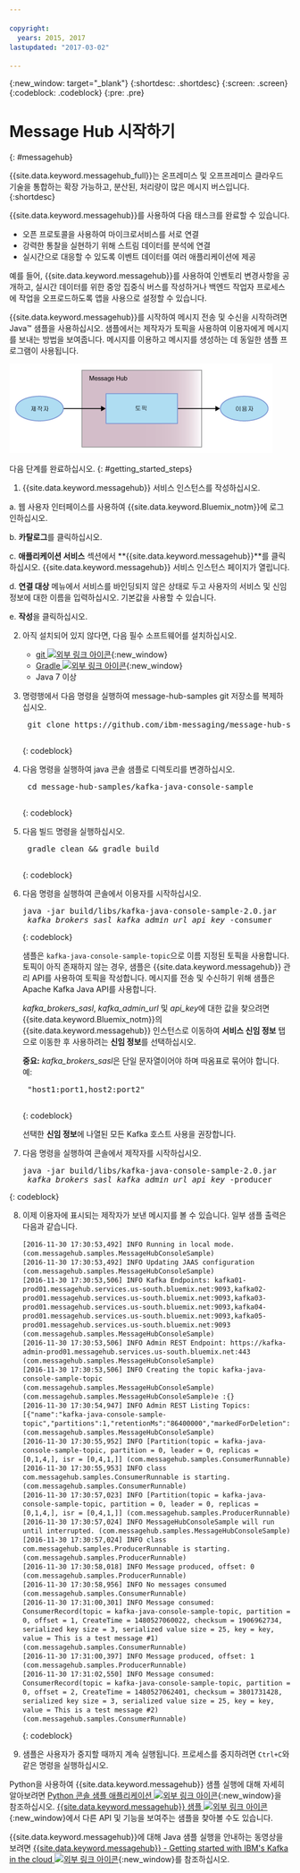 ```yaml
---

copyright:
  years: 2015, 2017
lastupdated: "2017-03-02"

---
```


{:new_window: target="_blank"}
{:shortdesc: .shortdesc}
{:screen: .screen}
{:codeblock: .codeblock}
{:pre: .pre}

# Message Hub 시작하기
{: #messagehub}


{{site.data.keyword.messagehub_full}}는 온프레미스 및 오프프레미스 클라우드 기술을 통합하는 확장 가능하고, 분산된, 처리량이 많은 메시지 버스입니다.
{:shortdesc}

{{site.data.keyword.messagehub}}를 사용하여 다음 태스크를 완료할 수 있습니다. 

* 오픈 프로토콜을 사용하여 마이크로서비스를 서로 연결
* 강력한 통찰을 실현하기 위해 스트림 데이터를 분석에 연결
* 실시간으로 대응할 수 있도록 이벤트 데이터를 여러 애플리케이션에 제공

예를 들어, {{site.data.keyword.messagehub}}를 사용하여
인벤토리 변경사항을 공개하고, 실시간 데이터를 위한 중앙 집중식 버스를 작성하거나
백엔드 작업자 프로세스에 작업을 오프로드하도록 앱을 사용으로 설정할 수 있습니다. 

{{site.data.keyword.messagehub}}를 시작하여
메시지 전송 및 수신을 시작하려면 Java™ 샘플을 사용하십시오. 샘플에서는 제작자가 토픽을 사용하여
이용자에게 메시지를 보내는 방법을 보여줍니다. 메시지를 이용하고 메시지를 생성하는 데 동일한 샘플 프로그램이 사용됩니다. 

![Java 샘플 개요 다이어그램](getting_started_sample.gif "메시지의 플로우를 보여주는 Java 샘플의 개요 다이어그램.")


다음 단계를 완료하십시오.
{: #getting_started_steps}
 
1. {{site.data.keyword.messagehub}} 서비스 인스턴스를 작성하십시오. 

  a. 웹 사용자 인터페이스를 사용하여 {{site.data.keyword.Bluemix_notm}}에 로그인하십시오. 
  
  b. **카탈로그**를 클릭하십시오. 
  
  c. **애플리케이션 서비스** 섹션에서 **{{site.data.keyword.messagehub}}**를 클릭하십시오. {{site.data.keyword.messagehub}} 서비스 인스턴스 페이지가 열립니다.
  
  d. **연결 대상** 메뉴에서 서비스를 바인딩되지 않은 상태로 두고 사용자의 서비스 및 신임 정보에 대한 이름을 입력하십시오. 기본값을 사용할 수 있습니다.
  
  e. **작성**을 클릭하십시오. 

2. 아직 설치되어 있지 않다면, 다음 필수 소프트웨어를 설치하십시오. 

    * [git ![외부 링크 아이콘](../../icons/launch-glyph.svg "외부 링크 아이콘")](https://git-scm.com/){:new_window}
	* [Gradle ![외부 링크 아이콘](../../icons/launch-glyph.svg "외부 링크 아이콘")](https://gradle.org/){:new_window}
    * Java 7 이상
 
3. 명령행에서 다음 명령을 실행하여 message-hub-samples git 저장소를 복제하십시오. 

    <pre class="pre">
    git clone https://github.com/ibm-messaging/message-hub-samples.git
    </pre>
	{: codeblock}

4. 다음 명령을 실행하여 java 콘솔 샘플로 디렉토리를 변경하십시오. 

    <pre class="pre">
    cd message-hub-samples/kafka-java-console-sample
    </pre>
	{: codeblock}

5. 다음 빌드 명령을 실행하십시오. 

    <pre class="pre">
    gradle clean && gradle build
    </pre>
	{: codeblock}

6. 다음 명령을 실행하여 콘솔에서 이용자를 시작하십시오. 

    <pre class="pre">java -jar build/libs/kafka-java-console-sample-2.0.jar 
	<var class="keyword varname">kafka_brokers_sasl</var> <var class="keyword varname">kafka_admin_url</var> <var class="keyword varname">api_key</var> -consumer</pre>
    {: codeblock}
    
    샘플은 `kafka-java-console-sample-topic`으로 이름 지정된 토픽을 사용합니다. 토픽이 아직 존재하지 않는 경우,
    샘플은 {{site.data.keyword.messagehub}} 관리 API를 사용하여 토픽을 작성합니다. 메시지를 전송 및 수신하기 위해
    샘플은 Apache Kafka Java API를 사용합니다.

    *kafka_brokers_sasl*, *kafka_admin_url*
    및 *api_key*에 대한 값을 찾으려면 {{site.data.keyword.Bluemix_notm}}의 {{site.data.keyword.messagehub}} 인스턴스로 이동하여 **서비스 신임 정보** 탭으로 이동한 후 사용하려는 **신임 정보**를 선택하십시오. 
    
	**중요:** *kafka_brokers_sasl*은 단일 문자열이어야 하며 따옴표로 묶어야 합니다. 예:

    <pre class="pre">
    "host1:port1,host2:port2"
    </pre>
	{: codeblock}

    선택한 **신임 정보**에 나열된 모든 Kafka 호스트 사용을 권장합니다. 

7. 다음 명령을 실행하여 콘솔에서 제작자를 시작하십시오. 
   
    <pre class="pre">java -jar build/libs/kafka-java-console-sample-2.0.jar
	<var class="keyword varname">kafka_brokers_sasl</var> <var class="keyword varname">kafka_admin_url</var> <var class="keyword varname">api_key</var> -producer</pre>
 {: codeblock}
  
8. 이제 이용자에 표시되는 제작자가 보낸 메시지를 볼 수 있습니다. 일부 샘플 출력은 다음과 같습니다. 

    ```
    [2016-11-30 17:30:53,492] INFO Running in local mode. (com.messagehub.samples.MessageHubConsoleSample)
    [2016-11-30 17:30:53,492] INFO Updating JAAS configuration (com.messagehub.samples.MessageHubConsoleSample)
    [2016-11-30 17:30:53,506] INFO Kafka Endpoints: kafka01-prod01.messagehub.services.us-south.bluemix.net:9093,kafka02-prod01.messagehub.services.us-south.bluemix.net:9093,kafka03-prod01.messagehub.services.us-south.bluemix.net:9093,kafka04-prod01.messagehub.services.us-south.bluemix.net:9093,kafka05-prod01.messagehub.services.us-south.bluemix.net:9093 (com.messagehub.samples.MessageHubConsoleSample)
    [2016-11-30 17:30:53,506] INFO Admin REST Endpoint: https://kafka-admin-prod01.messagehub.services.us-south.bluemix.net:443 (com.messagehub.samples.MessageHubConsoleSample)
    [2016-11-30 17:30:53,506] INFO Creating the topic kafka-java-console-sample-topic (com.messagehub.samples.MessageHubConsoleSample)
    (com.messagehub.samples.MessageHubConsoleSample)e :{}
    [2016-11-30 17:30:54,947] INFO Admin REST Listing Topics: [{"name":"kafka-java-console-sample-topic","partitions":1,"retentionMs":"86400000","markedForDeletion":false}] (com.messagehub.samples.MessageHubConsoleSample)
    [2016-11-30 17:30:55,952] INFO [Partition(topic = kafka-java-console-sample-topic, partition = 0, leader = 0, replicas = [0,1,4,], isr = [0,4,1,]] (com.messagehub.samples.ConsumerRunnable)
    [2016-11-30 17:30:55,953] INFO class com.messagehub.samples.ConsumerRunnable is starting. (com.messagehub.samples.ConsumerRunnable)
    [2016-11-30 17:30:57,023] INFO [Partition(topic = kafka-java-console-sample-topic, partition = 0, leader = 0, replicas = [0,1,4,], isr = [0,4,1,]] (com.messagehub.samples.ProducerRunnable)
    [2016-11-30 17:30:57,024] INFO MessageHubConsoleSample will run until interrupted. (com.messagehub.samples.MessageHubConsoleSample)
    [2016-11-30 17:30:57,024] INFO class com.messagehub.samples.ProducerRunnable is starting. (com.messagehub.samples.ProducerRunnable)
    [2016-11-30 17:30:58,018] INFO Message produced, offset: 0 (com.messagehub.samples.ProducerRunnable)
    [2016-11-30 17:30:58,956] INFO No messages consumed (com.messagehub.samples.ConsumerRunnable)
    [2016-11-30 17:31:00,301] INFO Message consumed: ConsumerRecord(topic = kafka-java-console-sample-topic, partition = 0, offset = 1, CreateTime = 1480527060022, checksum = 1906962734, serialized key size = 3, serialized value size = 25, key = key, value = This is a test message #1) (com.messagehub.samples.ConsumerRunnable)
    [2016-11-30 17:31:00,397] INFO Message produced, offset: 1 (com.messagehub.samples.ProducerRunnable)
    [2016-11-30 17:31:02,550] INFO Message consumed: ConsumerRecord(topic = kafka-java-console-sample-topic, partition = 0, offset = 2, CreateTime = 1480527062401, checksum = 3801731428, serialized key size = 3, serialized value size = 25, key = key, value = This is a test message #2) (com.messagehub.samples.ConsumerRunnable)
    ```
	{: codeblock}
	
9. 샘플은 사용자가 중지할 때까지 계속 실행됩니다. 프로세스를 중지하려면 <code>Ctrl+C</code>와 같은 명령을 실행하십시오.


Python을 사용하여 {{site.data.keyword.messagehub}} 샘플 실행에 대해 자세히 알아보려면 [Python 콘솔 샘플 애플리케이션 ![외부 링크 아이콘](../../icons/launch-glyph.svg "외부 링크 아이콘")](https://developer.ibm.com/messaging/2017/02/09/new-message-hub-sample-python-console-application/){:new_window}을 참조하십시오. 
[{{site.data.keyword.messagehub}} 샘플 ![외부 링크 아이콘](../../icons/launch-glyph.svg "외부 링크 아이콘")](https://github.com/ibm-messaging/message-hub-samples){:new_window}에서 다른 API 및 기능을 보여주는 샘플을 찾아볼 수도 있습니다.

{{site.data.keyword.messagehub}}에 대해 Java 샘플 실행을 안내하는 동영상을 보려면 [{{site.data.keyword.messagehub}} - Getting started with IBM's Kafka in the cloud ![외부 링크 아이콘](../../icons/launch-glyph.svg "외부 링크 아이콘")](https://www.youtube.com/watch?v=tt-bLtFzC_4){:new_window}를 참조하십시오.

